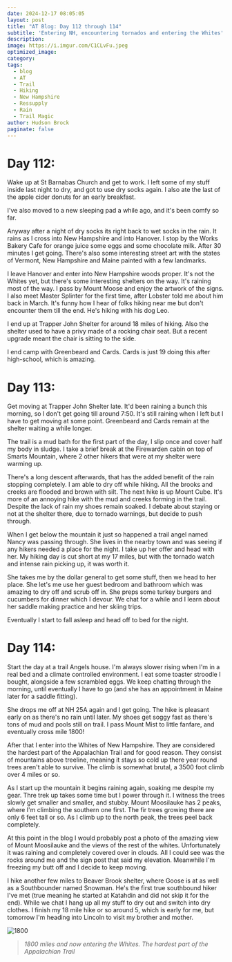 ```yaml
---
date: 2024-12-17 08:05:05
layout: post
title: "AT Blog: Day 112 through 114"
subtitle: 'Entering NH, encountering tornados and entering the Whites'
description:
image: https://i.imgur.com/C1CLvFu.jpeg
optimized_image: 
category:
tags:
  - blog
  - AT
  - Trail
  - Hiking
  - New Hampshire
  - Ressupply
  - Rain
  - Trail Magic
author: Hudson Brock
paginate: false
---
```


# Day 112:

Wake up at St Barnabas Church and get to work. I left some of my stuff inside last night to dry, and got to use dry socks again. I also ate the last of the apple cider donuts for an early breakfast.

I've also moved to a new sleeping pad a while ago, and it's been comfy so far.

Anyway after a night of dry socks its right back to wet socks in the rain. It rains as I cross into New Hampshire and into Hanover. I stop by the Works Bakery Cafe for orange juice some eggs and some chocolate milk. After 30 minutes I get going. There's also some interesting street art with the states of Vermont, New Hampshire and Maine painted with a few landmarks.

I leave Hanover and enter into New Hampshire woods proper. It's not the Whites yet, but there's some interesting shelters on the way. It's raining most of the way. I pass by Mount Moose and enjoy the artwork of the signs. I also meet Master Splinter for the first time, after Lobster told me about him back in March. It's funny how I hear of folks hiking near me but don't encounter them till the end. He's hiking with his dog Leo.

I end up at Trapper John Shelter for around 18 miles of hiking. Also the shelter used to have a privy made of a rocking chair seat. But a recent upgrade meant the chair is sitting to the side.

I end camp with Greenbeard and Cards. Cards is just 19 doing this after high-school, which is amazing.

# Day 113:

Get moving at Trapper John Shelter late. It'd been raining a bunch this morning, so I don't get going till around 7:50. It's still raining when I left but I have to get moving at some point. Greenbeard and Cards remain at the shelter waiting a while longer.

The trail is a mud bath for the first part of the day, I slip once and cover half my body in sludge. I take a brief break at the Firewarden cabin on top of Smarts Mountain, where 2 other hikers that were at my shelter were warming up.

There's a long descent afterwards, that has the added benefit of the rain stopping completely. I am able to dry off while hiking. All the brooks and creeks are flooded and brown with silt. The next hike is up Mount Cube. It's more of an annoying hike with the mud and creeks forming in the trail. Despite the lack of rain my shoes remain soaked. I debate about staying or not at the shelter there, due to tornado warnings, but decide to push through. 

When I get below the mountain it just so happened a trail angel named Nancy was passing through. She lives in the nearby town and was seeing if any hikers needed a place for the night. I take up her offer and head with her. My hiking day is cut short at my 17 miles, but with the tornado watch and intense rain picking up, it was worth it.

She takes me by the dollar general to get some stuff, then we head to her place. She let's me use her guest bedroom and bathroom which was amazing to dry off and scrub off in. She preps some turkey burgers and cucumbers for dinner which I devour. We chat for a while and I learn about her saddle making practice and her skiing trips.

Eventually I start to fall asleep and head off to bed for the night.

# Day 114:

Start the day at a trail Angels house. I'm always slower rising when I'm in a real bed and a climate controlled environment. I eat some toaster stroodle I bought, alongside a few scrambled eggs. We keep chatting through the morning, until eventually I have to go (and she has an appointment in Maine later for a saddle fitting).

She drops me off at NH 25A again and I get going. The hike is pleasant early on as there's no rain until later. My shoes get soggy fast as there's tons of mud and pools still on trail. I pass Mount Mist to little fanfare, and eventually cross mile 1800!

After that I enter into the Whites of New Hampshire. They are considered the hardest part of the Appalachian Trail and for good reason. They consist of mountains above treeline, meaning it stays so cold up there year round trees aren't able to survive. The climb is somewhat brutal, a 3500 foot climb over 4 miles or so. 

As I start up the mountain it begins raining again, soaking me despite my gear. Thre trek up takes some time but I power through it. I witness the trees slowly get smaller and smaller, and stubby. Mount Moosilauke has 2 peaks, where I'm climbing the southern one first. The fir trees growing there are only 6 feet tall or so. As I climb up to the north peak, the trees peel back completely.

At this point in the blog I would probably post a photo of the amazing view of Mount Moosilauke and the views of the rest of the whites. Unfortunately it was raining and completely covered over in clouds. All I could see was the rocks around me and the sign post that said my elevation. Meanwhile I'm freezing my butt off and I decide to keep moving.

I hike another few miles to Beaver Brook shelter, where Goose is at as well as a Southbounder named Snowman. He's the first true southbound hiker I've met (true meaning he started at Katahdin and did not skip it for the end). While we chat I hang up all my stuff to dry out and switch into dry clothes. I finish my 18 mile hike or so around 5, which is early for me, but tomorrow I'm heading into Lincoln to visit my brother and mother.


![1800](https://i.imgur.com/RgmYG7i.jpeg "1800 miles and now entering the Whites. The hardest part of the Appalachian Trail.")

>*1800 miles and now entering the Whites. The hardest part of the Appalachian Trail*